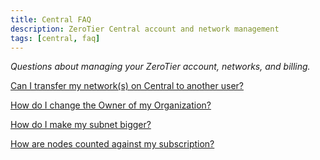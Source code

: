 ```yaml
---
title: Central FAQ
description: ZeroTier Central account and network management
tags: [central, faq]
---
```


*Questions about managing your ZeroTier account, networks, and billing.*

[Can I transfer my network(s) on Central to another user?](/faq/transfernetwork)

[How do I change the Owner of my Organization?](/faq/changeorgowner)

[How do I make my subnet bigger?](/faq/expandsubnet)

[How are nodes counted against my subscription?](/faq/nodecounting)
